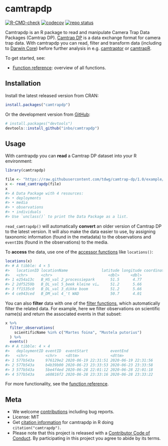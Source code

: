 
<!-- README.md is generated from README.Rmd. Please edit that file -->

# camtrapdp

<!-- badges: start -->

[![R-CMD-check](https://github.com/inbo/camtrapdp/actions/workflows/R-CMD-check.yaml/badge.svg)](https://github.com/inbo/camtrapdp/actions/workflows/R-CMD-check.yaml)
[![codecov](https://codecov.io/gh/inbo/camtraptor/branch/main/graph/badge.svg)](https://app.codecov.io/gh/inbo/camtrapdp/)
[![repo
status](https://www.repostatus.org/badges/latest/active.svg)](https://www.repostatus.org/#active)
<!-- badges: end -->

Camtrapdp is an R package to read and manipulate Camera Trap Data
Packages (Camtrap DP). [Camtrap DP](https://camtrap-dp.tdwg.org) is a
data exchange format for camera trap data. With camtrapdp you can read,
filter and transform data (including to [Darwin
Core](https://dwc.tdwg.org)) before further analysis in
e.g. [camtraptor](https://inbo.github.io/camtraptor/) or
[camtrapR](https://cran.r-project.org/package=camtrapR).

To get started, see:

- [Function
  reference](https://inbo.github.io/camtrapdp/reference/index.html):
  overview of all functions.

## Installation

Install the latest released version from CRAN:

``` r
install.packages("camtrapdp")
```

Or the development version from
[GitHub](https://github.com/inbo/camtrapdp):

``` r
# install.packages("devtools")
devtools::install_github("inbo/camtrapdp")
```

## Usage

With camtrapdp you can **read** a Camtrap DP dataset into your R
environment:

``` r
library(camtrapdp)

file <- "https://raw.githubusercontent.com/tdwg/camtrap-dp/1.0/example/datapackage.json"
x <- read_camtrapdp(file)
x
#> A Data Package with 4 resources:
#> • deployments
#> • media
#> • observations
#> • individuals
#> Use `unclass()` to print the Data Package as a list.
```

`read_camtrapdp()` will automatically **convert** an older version of
Camtrap DP to the latest version. It will also make the data easier to
use, by assigning taxonomic information (found in the metadata) to the
observations and `eventID`s (found in the observations) to the media.

To **access** the data, use one of the [accessor
functions](https://inbo.github.io/camtrapdp/reference/index.html#accessor-and-assignment-functions)
like `locations()`:

``` r
locations(x)
#> # A tibble: 4 × 5
#>   locationID locationName               latitude longitude coordinateUncertainty
#>   <chr>      <chr>                         <dbl>     <dbl>                 <dbl>
#> 1 e254a13c   B_HS_val 2_processiepark       51.5      4.77                   187
#> 2 2df5259b   B_DL_val 5_beek kleine vi…     51.2      5.66                   187
#> 3 ff1535c0   B_DL_val 3_dikke boom          51.2      5.66                   187
#> 4 ce943ced   B_DM_val 4_'t WAD              50.7      4.01                   187
```

You can also **filter** data with one of the [filter
functions](https://inbo.github.io/camtrapdp/reference/index.html#filter-functions),
which automatically filter the related data. For example, here we filter
observations on scientific name(s) and return the associated events in
that subset:

``` r
x %>%
  filter_observations(
    scientificName %in% c("Martes foina", "Mustela putorius")
  ) %>%
  events()
#> # A tibble: 4 × 4
#>   deploymentID eventID  eventStart          eventEnd           
#>   <chr>        <chr>    <dttm>              <dttm>             
#> 1 577b543a     976129e2 2020-06-19 22:31:51 2020-06-19 22:31:56
#> 2 577b543a     b4b39b00 2020-06-23 23:33:53 2020-06-23 23:33:58
#> 3 577b543a     5be4f4ed 2020-06-28 22:01:12 2020-06-28 22:01:18
#> 4 577b543a     a60816f2 2020-06-28 23:33:16 2020-06-28 23:33:22
```

For more functionality, see the [function
reference](https://inbo.github.io/camtrapdp/reference/index.html).

## Meta

- We welcome
  [contributions](https://inbo.github.io/camtrapdp/CONTRIBUTING.html)
  including bug reports.
- License: MIT
- Get [citation
  information](https://inbo.github.io/camtrapdp/authors.html#citation)
  for camtrapdp in R doing `citation("camtrapdp")`.
- Please note that this project is released with a [Contributor Code of
  Conduct](https://inbo.github.io/camtrapdp/CODE_OF_CONDUCT.html). By
  participating in this project you agree to abide by its terms.
